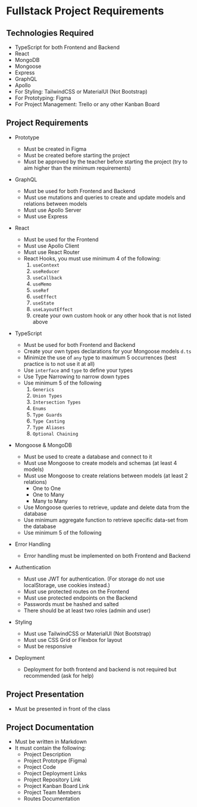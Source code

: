 # Fullstack Project Requirements

## Technologies Required

- TypeScript for both Frontend and Backend
- React
- MongoDB
- Mongoose
- Express
- GraphQL
- Apollo
- For Styling: TailwindCSS or MaterialUI (Not Bootstrap)
- For Prototyping: Figma
- For Project Management: Trello or any other Kanban Board

## Project Requirements

- Prototype
  - Must be created in Figma
  - Must be created before starting the project
  - Must be approved by the teacher before starting the project (try to aim higher than the minimum requirements)

- GraphQL 
  - Must be used for both Frontend and Backend
  - Must use mutations and queries to create and update models and relations between models
  - Must use Apollo Server
  - Must use Express

- React
  - Must be used for the Frontend
  - Must use Apollo Client
  - Must use React Router
  - React Hooks, you must use minimum 4 of the following:
    1. `useContext`
    2. `useReducer`
    3. `useCallback`
    4. `useMemo`
    5. `useRef`
    6. `useEffect`
    7. `useState`
    8. `useLayoutEffect`
    9. create your own custom hook or any other hook that is not listed above

- TypeScript
  - Must be used for both Frontend and Backend
  - Create your own types declarations for your Mongoose models `d.ts`
  - Minimize the use of `any` type to maximum 5 occurrences (best practice is to not use it at all)
  - Use `interface` and `type` to define your types
  - Use Type Narrowing to narrow down types
  - Use minimum 5 of the following 
    1. `Generics`
    2. `Union Types`
    3. `Intersection Types`
    4. `Enums`
    5. `Type Guards`
    6. `Type Casting`
    7. `Type Aliases`
    8. `Optional Chaining`

- Mongoose & MongoDB
  - Must be used to create a database and connect to it
  - Must use Mongoose to create models and schemas (at least 4 models)
  - Must use Mongoose to create relations between models (at least 2 relations)
    - One to One
    - One to Many
    - Many to Many
  - Use Mongoose queries to retrieve, update and delete data from the database
  - Use minimum aggregate function to retrieve specific data-set from the database
  - Use minimum 5 of the following

- Error Handling
  - Error handling must be implemented on both Frontend and Backend
  
- Authentication
    - Must use JWT for authentication. (For storage do not use localStorage, use cookies instead.)
    - Must use protected routes on the Frontend
    - Must use protected endpoints on the Backend
    - Passwords must be hashed and salted
    - There should be at least two roles (admin and user)

- Styling
    - Must use TailwindCSS or MaterialUI (Not Bootstrap)
    - Must use CSS Grid or Flexbox for layout
    - Must be responsive

- Deployment
  - Deployment for both frontend and backend is not required but recommended (ask for help)

## Project Presentation

- Must be presented in front of the class

## Project Documentation

- Must be written in Markdown
- It must contain the following:
  - Project Description
  - Project Prototype (Figma)
  - Project Code
  - Project Deployment Links
  - Project Repository Link
  - Project Kanban Board Link
  - Project Team Members
  - Routes Documentation